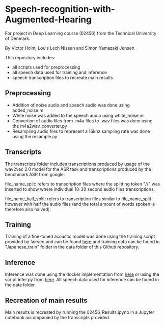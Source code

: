 # Speech-recognition-with-Augmented-Hearing
For project in Deep Learning course (02456) from the Technical University of Denmark.

By Victor Holm, Louis Lech Nissen and Simon Yamazaki Jensen.


This repository includes:

- all scripts used for preprocessing
- all speech data used for training and inference
- speech transcription files to recreate main results


## Preprocessing 
- Addition of noise audio and speech audio was done using added_noise.m 
- White noise was added to the speech audio using white_noise.m
- Convertion of audio files from .m4a files to .wav files was done using the m4a2wav_converter.py
- Resampling audio files to represent a 16khz sampling rate was done using the resample.py 

## Transcripts
The transcripts folder includes transcriptions produced by usage of the wav2vec 2.0 model for the ASR task and transcriptions produced by the benchmark ASR from google. 

file_name_split: refers to transcription files where the splitting token "//" was inserted to show where individual 10-30 second audio files transcriptions. 

file_name_half_split: refers to transcription files similar to file_name_split however with half the audio files (and the total amount of words spoken is therefore also halved).

## Training 
Training of a fine-tuned acoustic model was done using the training script provided by fairseq and can be found [here](https://github.com/pytorch/fairseq/blob/master/fairseq_cli/hydra_train.py) and training data can be found in "Japanese_train" folder in the data folder of this Github repository. 

## Inference 
Inference was done using the docker implementation from [here](https://github.com/loretoparisi/wave2vec-recognize-docker) or using the script infer.py from [here](https://github.com/pytorch/fairseq/blob/master/examples/speech_recognition/infer.py). All speech data used for inference can be found in the data folder. 

## Recreation of main results
Main results is recreated by running the 02456_Results.ipynb in a Jupyter notebook accompanied by the transcripts provided.
